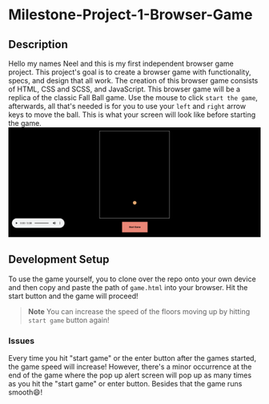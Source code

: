 # **Milestone-Project-1-Browser-Game**

## Description

Hello my names Neel and this is my first independent browser game project. This project's goal is to create a browser game with functionality, specs, and design that all work. The creation of this browser game consists of HTML, CSS and SCSS, and JavaScript. This browser game will be a replica of the classic Fall Ball game. Use the mouse to click `start the game`, afterwards, all that's needed is for you to use your `left` and `right` arrow keys to move the ball. This is what your screen will look like before starting the game.
![Fall Ball](images/fallBall.png?raw=true "Fall Ball")

## Development Setup

To use the game yourself, you to clone over the repo onto your own device and then copy and paste the path of `game.html` into your browser. Hit the start button and the game will proceed!

> **Note**
> You can increase the speed of the floors moving up by hitting `start game` button again!

### Issues

Every time you hit "start game" or the enter button after the games started, the game speed will increase! However, there's a minor occurrence at the end of the game where the pop up alert screen will pop up as many times as you hit the "start game" or enter button. Besides that the game runs smooth:smile:!
